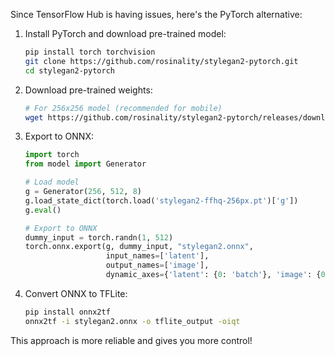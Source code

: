 
Since TensorFlow Hub is having issues, here's the PyTorch alternative:

1. Install PyTorch and download pre-trained model:
   ```bash
   pip install torch torchvision
   git clone https://github.com/rosinality/stylegan2-pytorch.git
   cd stylegan2-pytorch
   ```

2. Download pre-trained weights:
   ```bash
   # For 256x256 model (recommended for mobile)
   wget https://github.com/rosinality/stylegan2-pytorch/releases/download/weights/stylegan2-ffhq-256px.pt
   ```

3. Export to ONNX:
   ```python
   import torch
   from model import Generator
   
   # Load model
   g = Generator(256, 512, 8)
   g.load_state_dict(torch.load('stylegan2-ffhq-256px.pt')['g'])
   g.eval()
   
   # Export to ONNX
   dummy_input = torch.randn(1, 512)
   torch.onnx.export(g, dummy_input, "stylegan2.onnx", 
                     input_names=['latent'], 
                     output_names=['image'],
                     dynamic_axes={'latent': {0: 'batch'}, 'image': {0: 'batch'}})
   ```

4. Convert ONNX to TFLite:
   ```bash
   pip install onnx2tf
   onnx2tf -i stylegan2.onnx -o tflite_output -oiqt
   ```

This approach is more reliable and gives you more control!

